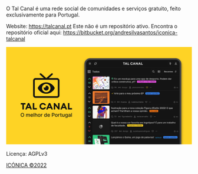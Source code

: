 O Tal Canal é uma rede social de comunidades e serviços gratuito, feito exclusivamente para Portugal.

Website: https://talcanal.pt
Este não é um repositório ativo. Encontra o repositório oficial aqui: https://bitbucket.org/andresilvasantos/iconica-talcanal

![Tal Canal](https://github.com/andresilvasantos/talcanal/blob/main/src/client/assets/images/og-image.jpg)

Licença: AGPLv3

[ICÓNICA ©2022](https://iconica.pt)
